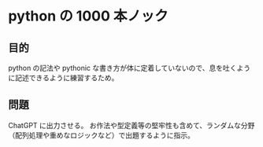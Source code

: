# python の 1000 本ノック

## 目的

python の記法や pythonic な書き方が体に定着していないので、息を吐くように記述できるように練習するため。

## 問題

ChatGPT に出力させる。
お作法や型定義等の堅牢性も含めて、ランダムな分野（配列処理や重めなロジックなど）で出題するように指示。
